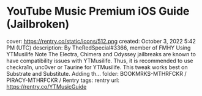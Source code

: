 # YouTube Music Premium iOS Guide (Jailbroken)

cover: https://rentry.co/static/icons/512.png
created: October 3, 2022 5:42 PM (UTC)
description: By TheRedSpecial#3366, member of FMHY Using YTMusilife Note The Electra, Chimera and Odyssey jailbreaks are known to have compatibility issues with YTMusilife. Thus, it is recommended to use checkra1n, unc0ver or Taurine for YTMusilife. This tweak works best on Substrate and Substitute. Adding th...
folder: BOOKMRKS-MTHRFCKR / PIRACY-MTHRFCKR / Rentry
tags: rentry
url: https://rentry.co/YTMusicGuide